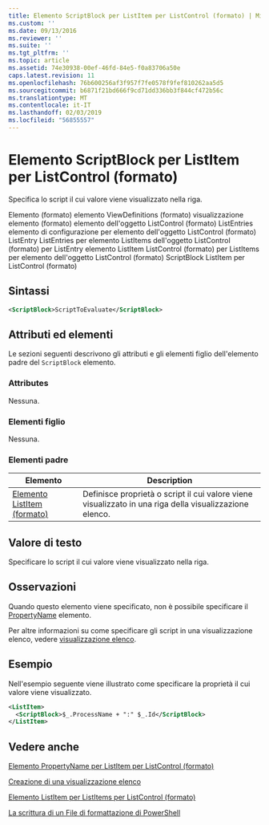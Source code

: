 ```yaml
---
title: Elemento ScriptBlock per ListItem per ListControl (formato) | Microsoft Docs
ms.custom: ''
ms.date: 09/13/2016
ms.reviewer: ''
ms.suite: ''
ms.tgt_pltfrm: ''
ms.topic: article
ms.assetid: 74e30938-00ef-46fd-84e5-f0a83706a50e
caps.latest.revision: 11
ms.openlocfilehash: 76b600256af3f957f7fe0578f9fef810262aa5d5
ms.sourcegitcommit: b6871f21bd666f9cd71dd336bb3f844cf472b56c
ms.translationtype: MT
ms.contentlocale: it-IT
ms.lasthandoff: 02/03/2019
ms.locfileid: "56855557"
---
```

# <a name="scriptblock-element-for-listitem-for-listcontrol-format"></a>Elemento ScriptBlock per ListItem per ListControl (formato)

Specifica lo script il cui valore viene visualizzato nella riga.

Elemento (formato) elemento ViewDefinitions (formato) visualizzazione elemento (formato) elemento dell'oggetto ListControl (formato) ListEntries elemento di configurazione per elemento dell'oggetto ListControl (formato) ListEntry ListEntries per elemento ListItems dell'oggetto ListControl (formato) per ListEntry elemento ListItem ListControl (formato) per ListItems per elemento dell'oggetto ListControl (formato) ScriptBlock ListItem per ListControl (formato)

## <a name="syntax"></a>Sintassi

```xml
<ScriptBlock>ScriptToEvaluate</ScriptBlock>
```

## <a name="attributes-and-elements"></a>Attributi ed elementi

Le sezioni seguenti descrivono gli attributi e gli elementi figlio dell'elemento padre del `ScriptBlock` elemento.

### <a name="attributes"></a>Attributes

Nessuna.

### <a name="child-elements"></a>Elementi figlio

Nessuna.

### <a name="parent-elements"></a>Elementi padre

|Elemento|Description|
|-------------|-----------------|
|[Elemento ListItem (formato)](./listitem-element-for-listitems-for-listcontrol-format.md)|Definisce proprietà o script il cui valore viene visualizzato in una riga della visualizzazione elenco.|

## <a name="text-value"></a>Valore di testo

Specificare lo script il cui valore viene visualizzato nella riga.

## <a name="remarks"></a>Osservazioni

Quando questo elemento viene specificato, non è possibile specificare il [PropertyName](./propertyname-element-for-listitem-for-listcontrol-format.md) elemento.

Per altre informazioni su come specificare gli script in una visualizzazione elenco, vedere [visualizzazione elenco](./creating-a-list-view.md).

## <a name="example"></a>Esempio

Nell'esempio seguente viene illustrato come specificare la proprietà il cui valore viene visualizzato.

```xml
<ListItem>
  <ScriptBlock>$_.ProcessName + ":" $_.Id</ScriptBlock>
</ListItem>

```

## <a name="see-also"></a>Vedere anche

[Elemento PropertyName per ListItem per ListControl (formato)](./propertyname-element-for-listitem-for-listcontrol-format.md)

[Creazione di una visualizzazione elenco](./creating-a-list-view.md)

[Elemento ListItem per ListItems per ListControl (formato)](./listitem-element-for-listitems-for-listcontrol-format.md)

[La scrittura di un File di formattazione di PowerShell](./writing-a-powershell-formatting-file.md)
